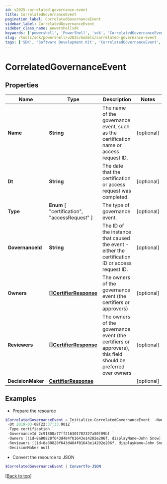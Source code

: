 ```yaml
---
id: v2025-correlated-governance-event
title: CorrelatedGovernanceEvent
pagination_label: CorrelatedGovernanceEvent
sidebar_label: CorrelatedGovernanceEvent
sidebar_class_name: powershellsdk
keywords: ['powershell', 'PowerShell', 'sdk', 'CorrelatedGovernanceEvent', 'V2025CorrelatedGovernanceEvent'] 
slug: /tools/sdk/powershell/v2025/models/correlated-governance-event
tags: ['SDK', 'Software Development Kit', 'CorrelatedGovernanceEvent', 'V2025CorrelatedGovernanceEvent']
---
```



# CorrelatedGovernanceEvent

## Properties

Name | Type | Description | Notes
------------ | ------------- | ------------- | -------------
**Name** | **String** | The name of the governance event, such as the certification name or access request ID. | [optional] 
**Dt** | **String** | The date that the certification or access request was completed. | [optional] 
**Type** |  **Enum** [  "certification",    "accessRequest" ] | The type of governance event. | [optional] 
**GovernanceId** | **String** | The ID of the instance that caused the event - either the certification ID or access request ID. | [optional] 
**Owners** | [**[]CertifierResponse**](certifier-response) | The owners of the governance event (the certifiers or approvers) | [optional] 
**Reviewers** | [**[]CertifierResponse**](certifier-response) | The owners of the governance event (the certifiers or approvers), this field should be preferred over owners | [optional] 
**DecisionMaker** | [**CertifierResponse**](certifier-response) |  | [optional] 

## Examples

- Prepare the resource
```powershell
$CorrelatedGovernanceEvent = Initialize-CorrelatedGovernanceEvent  -Name Manager Certification for Jon Snow `
 -Dt 2019-03-08T22:37:33.901Z `
 -Type certification `
 -GovernanceId 2c91808a77ff216301782327a50f09bf `
 -Owners [{id=8a80828f643d484f01643e14202e206f, displayName=John Snow}] `
 -Reviewers [{id=8a80828f643d484f01643e14202e206f, displayName=John Snow}] `
 -DecisionMaker null
```

- Convert the resource to JSON
```powershell
$CorrelatedGovernanceEvent | ConvertTo-JSON
```


[[Back to top]](#) 

